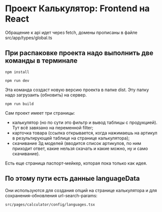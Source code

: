 # Проект Калькулятор: Frontend на React

Обращение к аpi идет через fetch, домены прописаны в файле src/app/types/global.ts


## При распаковке проекта надо выполнить две команды в терминале

```
npm install
```

```
npm run dev
```

Эта команда создаст новую версию проекта в папке dist. Эту папку надо загрузаить (обновить) на сервер. 
```
npm run build
```

Сам проект имеет три страницы:
 - калькулятор (но по сути это фильтр и вывод таблицы с продукцией). Тут всё завязано на переменной filter;
 - карточка товара (ссылка открывается, когда нажимаешь на артикул в результирующей таблице на странице калькулятора);
 - скачивание 3д моделей (вводится список артикулов, по ним приходит ответ, какие нельзя скачать и какие можно, ну и само скачивание).

Есть еще страница паспорт-мейкер, которая пока только как идея.



## По этому пути есть данные languageData
Они используются для создания опций на странице калькулятора и для сохранения-обновления url-search-params:
```
src/pages/calculator/config/languages.tsx
```
